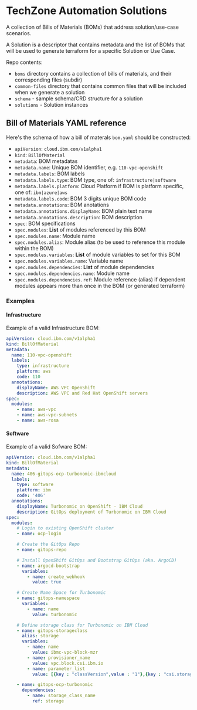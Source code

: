 # TechZone Automation Solutions

A collection of Bills of Materials (BOMs) that address solution/use-case scenarios.

A Solution is a descriptor that contains metadata and the list of BOMs that will be used to generate terraform for a specific Solution or Use Case.

Repo contents:
- `boms` directory contains a collection of bills of materials, and their corresponding files (subdir)
- `common-files` directory that contains common files that will be included when we generate a solution
- `schema` - sample schema/CRD structure for a solution
- `solutions` - Solution instances

## Bill of Materials YAML reference

Here's the schema of how a bill of materals `bom.yaml` should be constructed:

- `apiVersion`: `cloud.ibm.com/v1alpha1`
- `kind`: `BillOfMaterial`
- `metadata`: BOM metadatas
- `metadata.name`: Unique BOM identifier, e.g. `110-vpc-openshift`
- `metadata.labels`: BOM labels
- `metadata.labels.type`: BOM type, one of: `infrastructure|software`
- `metadata.labels.platform`: Cloud Platform if BOM is platform specific, one of: `ibm|azure|aws`
- `metadata.labels.code`: BOM 3 digits unique BOM code
- `metadata.annotations`: BOM anotations
- `metadata.annotations.displayName`: BOM plain text name
- `metadata.annotations.description`: BOM description
- `spec`: BOM specifications
- `spec.modules`: **List** of modules referenced by this BOM
- `spec.modules.name`: Module name
- `spec.modules.alias`: Module alias (to be used to reference this module within the BOM)
- `spec.modules.variables`: **List** of module variables to set for this BOM
- `spec.modules.variables.name`: Variable name
- `spec.modules.dependencies`: **List** of module dependencies
- `spec.modules.dependencies.name`: Module name
- `spec.modules.dependencies.ref`: Module reference (alias) if dependent modules appears more than once in the BOM (or generated terraform)

### Examples

#### Infrastructure

Example of a valid Infrastructure BOM:

```yaml
apiVersion: cloud.ibm.com/v1alpha1
kind: BillOfMaterial
metadata:
  name: 110-vpc-openshift
  labels:
    type: infrastructure
    platform: aws
    code: 110
  annotations:
    displayName: AWS VPC OpenShift
    description: AWS VPC and Red Hat OpenShift servers
spec:
  modules:
    - name: aws-vpc
    - name: aws-vpc-subnets
    - name: aws-rosa
```

#### Software

Example of a valid Sofware BOM:

```yaml
apiVersion: cloud.ibm.com/v1alpha1
kind: BillOfMaterial
metadata:
  name: 406-gitops-ocp-turbonomic-ibmcloud
  labels:
    type: software
    platform: ibm
    code: '406'
  annotations:
    displayName: Turbonomic on OpenShift - IBM Cloud
    description: GitOps deployment of Turbonomic on IBM Cloud
spec:
  modules:
    # Login to existing OpenShift cluster
    - name: ocp-login

    # Create the GitOps Repo
    - name: gitops-repo

    # Install OpenShift GitOps and Bootstrap GitOps (aka. ArgoCD)
    - name: argocd-bootstrap
      variables:
        - name: create_webhook
          value: true

    # Create Name Space for Turbonomic
    - name: gitops-namespace
      variables:
        - name: name
          value: turbonomic

    # Define storage class for Turbonomic on IBM Cloud
    - name: gitops-storageclass
      alias: storage
      variables:
        - name: name
          value: ibmc-vpc-block-mzr
        - name: provisioner_name
          value: vpc.block.csi.ibm.io
        - name: parameter_list
          value: [{key : "classVersion",value : "1"},{key : "csi.storage.k8s.io/fstype", value : "ext4"}, {key : "encrypted",value : "false"},{key : "profile",value : "10iops-tier"},{key : "sizeRange",value : "[10-2000]GiB]"}]

    - name: gitops-ocp-turbonomic
      dependencies:
        - name: storage_class_name
          ref: storage
```
